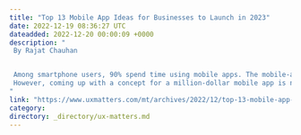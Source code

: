 ```yaml
---
title: "Top 13 Mobile App Ideas for Businesses to Launch in 2023"
date: 2022-12-19 08:36:27 UTC
dateadded: 2022-12-20 00:00:09 +0000
description: "
 By Rajat Chauhan 


 Among smartphone users, 90% spend time using mobile apps. The mobile-app development sector is thriving, with no signs of abatement. This is the big reason that developing a custom mobile app is such an attractive option for businesses. 
 However, coming up with a concept for a million-dollar mobile app is not easy! Accordingly, ideating and validating mobile-app concepts is essential before embarking on design and development. This is the first step toward creating an excellent mobile app that can succeed in the marketplace. Read More 
"
link: "https://www.uxmatters.com/mt/archives/2022/12/top-13-mobile-app-ideas-for-businesses-to-launch-in-2023.php"
category:
directory: _directory/ux-matters.md
---
```

